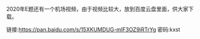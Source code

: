 2020年E题还有一个机场视频，由于视频比较大，放到百度云盘里面，供大家下载。

链接:https://pan.baidu.com/s/15XKUMDUG-mlF3OZ9iRTrYg  密码:kxst